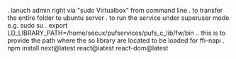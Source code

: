 . lanuch admin right via "sudo Virtualbox" from command line
. to transfer the entire folder to ubuntu server 
. to run the service under superuser mode e.g. sudo su 
. export LD_LIBRARY_PATH=/home/secux/pufservices/pufs_c_lib/fw/bin .. this is to provide the path where the so library are located to be loaded for ffi-napi 
. npm install next@latest react@latest react-dom@latest  
